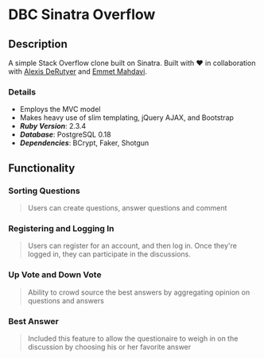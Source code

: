 # DBC Sinatra Overflow

## Description
A simple Stack Overflow clone built on Sinatra. Built with :heart: in collaboration with [Alexis DeRutyer](https://github.com/AlexisTDeRutyer) and [Emmet Mahdavi](https://github.com/emmetreza).

### Details
* Employs the MVC model
* Makes heavy use of slim templating, jQuery AJAX, and Bootstrap
* ___Ruby Version___: 2.3.4
* ___Database___: PostgreSQL 0.18
* ___Dependencies___: BCrypt, Faker, Shotgun

## Functionality

### Sorting Questions
> Users can create questions, answer questions and comment 

### Registering and Logging In
> Users can register for an account, and then log in. Once they're logged in, they can participate in the discussions. 

### Up Vote and Down Vote
> Ability to crowd source the best answers by aggregating opinion on questions and answers 

### Best Answer
> Included this feature to allow the questionaire to weigh in on the discussion by choosing his or her favorite answer
